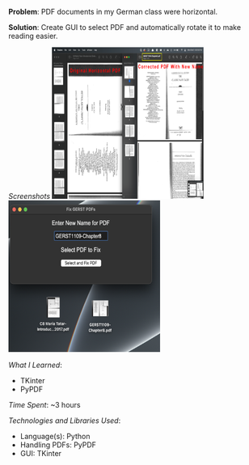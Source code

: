 **Problem**: PDF documents in my German class were horizontal.

**Solution**: Create GUI to select PDF and automatically rotate it to make reading easier.

_Screenshots_
<img src="/fixGerst/fixGerst-SS1.png" alt="side-by-side-of-pdfs" title="PDFs Side by Side" height = "300" width = "300">
<img src="/fixGerst/fixGerst-SS2.png" alt="gui" title="GUI" height = "300" width = "300">

_What I Learned_:
- TKinter
- PyPDF

_Time Spent_: 
~3 hours

_Technologies and Libraries Used_:
- Language(s): Python
- Handling PDFs: PyPDF
- GUI: TKinter



